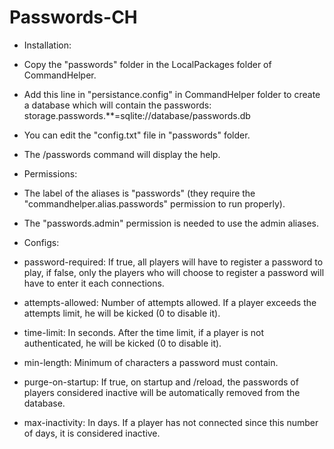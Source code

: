 Passwords-CH
============


- Installation:

 - Copy the "passwords" folder in the LocalPackages folder of CommandHelper.

 - Add this line in "persistance.config" in CommandHelper folder to create a database which will contain the passwords: storage.passwords.**=sqlite://database/passwords.db

 - You can edit the "config.txt" file in "passwords" folder.

 - The /passwords command will display the help.


- Permissions:

 - The label of the aliases is "passwords" (they require the "commandhelper.alias.passwords" permission to run properly).

 - The "passwords.admin" permission is needed to use the admin aliases.


- Configs:

 - password-required: If true, all players will have to register a password to play, if false, only the players who will choose to register a password will have to enter it each connections.

 - attempts-allowed: Number of attempts allowed. If a player exceeds the attempts limit, he will be kicked (0 to disable it).

 - time-limit: In seconds. After the time limit, if a player is not authenticated, he will be kicked (0 to disable it).

 - min-length: Minimum of characters a password must contain.

 - purge-on-startup: If true, on startup and /reload, the passwords of players considered inactive will be automatically removed from the database.

 - max-inactivity: In days. If a player has not connected since this number of days, it is considered inactive.
